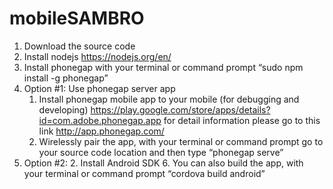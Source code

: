 mobileSAMBRO
============

1.	Download the source code
2.	Install nodejs https://nodejs.org/en/
3.	Install phonegap with your terminal or command prompt “sudo npm install -g phonegap”
4. Option #1: Use phonegap server app
	1.	Install phonegap mobile app to your mobile (for debugging and developing) https://play.google.com/store/apps/details?id=com.adobe.phonegap.app for detail information please go to this link http://app.phonegap.com/ 
	2.	Wirelessly pair the app, with your terminal or command prompt go to your source code location and then type “phonegap serve”
5. Option #2:
	2. Install Android SDK
	6.	You can also build the app, with your terminal or command prompt “cordova build android”
